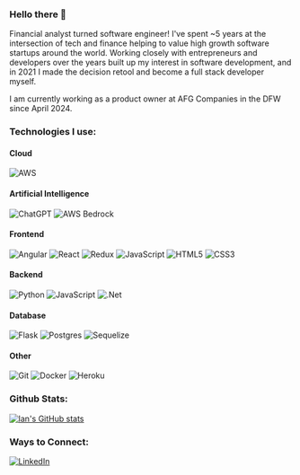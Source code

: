 ### Hello there 👋

Financial analyst turned software engineer! I've spent ~5 years at the intersection of tech and finance helping to value high growth software startups around the world. Working closely with entrepreneurs and developers over the years built up my interest in software development, and in 2021 I made the decision retool and become a full stack developer myself.

I am currently working as a product owner at AFG Companies in the DFW since April 2024. 

### Technologies I use:

#### Cloud
![AWS](https://img.shields.io/badge/Amazon_AWS-232F3E?style=for-the-badge&logo=amazon-web-services&logoColor=white)

#### Artificial Intelligence
![ChatGPT](https://img.shields.io/badge/chatGPT-74aa9c?style=for-the-badge&logo=openai&logoColor=white)
![AWS Bedrock](https://img.shields.io/badge/Amazon_Bedrock-232F3E?style=for-the-badge&logo=amazon-web-services&logoColor=white)

#### Frontend
![Angular](https://img.shields.io/badge/Angular-DD0031?style=for-the-badge&logo=angular&logoColor=white)
![React](https://img.shields.io/badge/react-%2320232a.svg?style=for-the-badge&logo=react&logoColor=%2361DAFB)
![Redux](https://img.shields.io/badge/redux-%23593d88.svg?style=for-the-badge&logo=redux&logoColor=white)
![JavaScript](https://img.shields.io/badge/javascript-%23323330.svg?style=for-the-badge&logo=javascript&logoColor=%23F7DF1E)
![HTML5](https://img.shields.io/badge/html5-%23E34F26.svg?style=for-the-badge&logo=html5&logoColor=white)
![CSS3](https://img.shields.io/badge/css3-%231572B6.svg?style=for-the-badge&logo=css3&logoColor=white)

#### Backend
![Python](https://img.shields.io/badge/python-3670A0?style=for-the-badge&logo=python&logoColor=ffdd54)
![JavaScript](https://img.shields.io/badge/javascript-%23323330.svg?style=for-the-badge&logo=javascript&logoColor=%23F7DF1E)
![.Net](https://img.shields.io/badge/.NET-5C2D91?style=for-the-badge&logo=.net&logoColor=white)

#### Database
![Flask](https://img.shields.io/badge/flask-%23000.svg?style=for-the-badge&logo=flask&logoColor=white)
![Postgres](https://img.shields.io/badge/postgres-%23316192.svg?style=for-the-badge&logo=postgresql&logoColor=white)
![Sequelize](https://img.shields.io/badge/Sequelize-52B0E7?style=for-the-badge&logo=Sequelize&logoColor=white)

#### Other
![Git](https://img.shields.io/badge/git-%23F05033.svg?style=for-the-badge&logo=git&logoColor=white)
![Docker](https://img.shields.io/badge/docker-%230db7ed.svg?style=for-the-badge&logo=docker&logoColor=white)
![Heroku](https://img.shields.io/badge/heroku-%23430098.svg?style=for-the-badge&logo=heroku&logoColor=white)

### Github Stats:
[![Ian's GitHub stats](https://github-readme-stats.vercel.app/api?username=iedwards314&show_icons=true&theme=tokyonight&count_private=false)](https://github.com/iedwards314/github-readme-stats)

### Ways to Connect: 
[![LinkedIn](https://img.shields.io/badge/LinkedIn-0077B5?style=for-the-badge&logo=linkedin&logoColor=white)](https://www.linkedin.com/in/edwards-ian/)
&nbsp;
